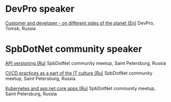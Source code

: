 # DevPro speaker

[Customer and developer - on different sides of the planet (En)](https://www.youtube.com/watch?v=p_zfgULkY1U)
DevPro, Tomsk, Russia

# SpbDotNet community speaker

[API versioning (Ru)](https://www.youtube.com/watch?v=mKTfsqgugfg)
SpbDotNet community meetup, Saint Petersburg, Russia

[CI/CD practices as a part of the IT culture (Ru)](https://www.youtube.com/watch?v=ebPApQRanzE&list=PLbxr_aGL4q3Trf_b2Mr-P9PEafLY48aBw)
SpbDotNet community meetup, Saint Petersburg, Russia.

[Kubernetes and asp.net core apps (Ru)](https://www.youtube.com/watch?v=qe_a8sdC1Hk)
SpbDotNet community meetup, Saint Petersburg, Russia
